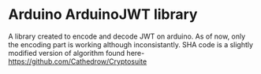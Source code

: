 # Arduino ArduinoJWT library

A library created to encode and decode JWT on arduino. As of now, only the encoding part is working although inconsistantly.
SHA code is a slightly modified version of algorithm found here-
https://github.com/Cathedrow/Cryptosuite
